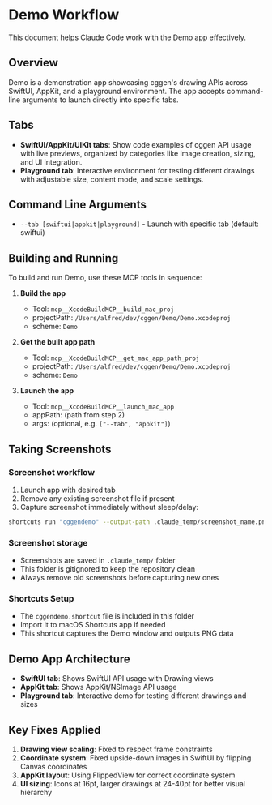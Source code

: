 # Demo Workflow

This document helps Claude Code work with the Demo app effectively.

## Overview

Demo is a demonstration app showcasing cggen's drawing APIs across SwiftUI, AppKit, and a playground environment. The app accepts command-line arguments to launch directly into specific tabs.

## Tabs

- **SwiftUI/AppKit/UIKit tabs**: Show code examples of cggen API usage with live previews, organized by categories like image creation, sizing, and UI integration.
- **Playground tab**: Interactive environment for testing different drawings with adjustable size, content mode, and scale settings.

## Command Line Arguments

- `--tab [swiftui|appkit|playground]` - Launch with specific tab (default: swiftui)

## Building and Running

To build and run Demo, use these MCP tools in sequence:

1. **Build the app**
   - Tool: `mcp__XcodeBuildMCP__build_mac_proj`
   - projectPath: `/Users/alfred/dev/cggen/Demo/Demo.xcodeproj`
   - scheme: `Demo`

2. **Get the built app path**
   - Tool: `mcp__XcodeBuildMCP__get_mac_app_path_proj`
   - projectPath: `/Users/alfred/dev/cggen/Demo/Demo.xcodeproj`
   - scheme: `Demo`

3. **Launch the app**
   - Tool: `mcp__XcodeBuildMCP__launch_mac_app`
   - appPath: (path from step 2)
   - args: (optional, e.g. `["--tab", "appkit"]`)

## Taking Screenshots

### Screenshot workflow
1. Launch app with desired tab
2. Remove any existing screenshot file if present
3. Capture screenshot immediately without sleep/delay:

```bash
shortcuts run "cggendemo" --output-path .claude_temp/screenshot_name.png
```

### Screenshot storage
- Screenshots are saved in `.claude_temp/` folder
- This folder is gitignored to keep the repository clean
- Always remove old screenshots before capturing new ones

### Shortcuts Setup
- The `cggendemo.shortcut` file is included in this folder
- Import it to macOS Shortcuts app if needed
- This shortcut captures the Demo window and outputs PNG data

## Demo App Architecture

- **SwiftUI tab**: Shows SwiftUI API usage with Drawing views
- **AppKit tab**: Shows AppKit/NSImage API usage  
- **Playground tab**: Interactive demo for testing different drawings and sizes

## Key Fixes Applied

1. **Drawing view scaling**: Fixed to respect frame constraints
2. **Coordinate system**: Fixed upside-down images in SwiftUI by flipping Canvas coordinates
3. **AppKit layout**: Using FlippedView for correct coordinate system
4. **UI sizing**: Icons at 16pt, larger drawings at 24-40pt for better visual hierarchy
